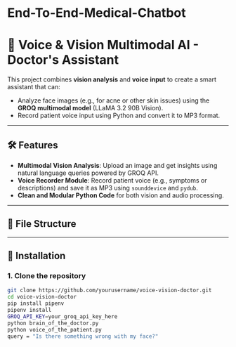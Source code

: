 # End-To-End-Medical-Chatbot
# 🧠 Voice & Vision Multimodal AI - Doctor's Assistant

This project combines **vision analysis** and **voice input** to create a smart assistant that can:
- Analyze face images (e.g., for acne or other skin issues) using the **GROQ multimodal model** (LLaMA 3.2 90B Vision).
- Record patient voice input using Python and convert it to MP3 format.

---

## 🛠️ Features

- **Multimodal Vision Analysis**: Upload an image and get insights using natural language queries powered by GROQ API.
- **Voice Recorder Module**: Record patient voice (e.g., symptoms or descriptions) and save it as MP3 using `sounddevice` and `pydub`.
- **Clean and Modular Python Code** for both vision and audio processing.

---

## 🧩 File Structure


---

## 🔧 Installation

### 1. Clone the repository
```bash
git clone https://github.com/yourusername/voice-vision-doctor.git
cd voice-vision-doctor
pip install pipenv
pipenv install
GROQ_API_KEY=your_groq_api_key_here
python brain_of_the_doctor.py
python voice_of_the_patient.py
query = "Is there something wrong with my face?"



